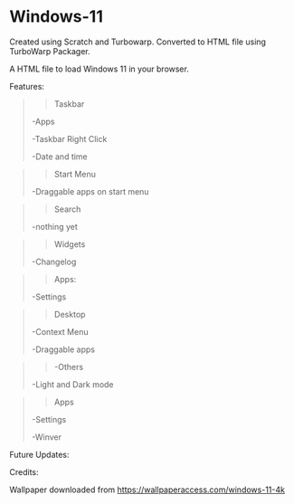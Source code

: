 # Windows-11
Created using Scratch and Turbowarp. 
Converted to HTML file using TurboWarp Packager.

A HTML file to load Windows 11 in your browser.

Features:

>>Taskbar
>
>-Apps
>
>-Taskbar Right Click
>
>-Date and time

>>Start Menu
>
>-Draggable apps on start menu

>>Search
>
>-nothing yet

>>Widgets
>
>-Changelog

>>Apps:
>
>-Settings

>>Desktop
>
>-Context Menu
>
>-Draggable apps

>>-Others
>
>-Light and Dark mode

>>Apps
>
>-Settings
>
>-Winver

Future Updates:

Credits:

Wallpaper downloaded from https://wallpaperaccess.com/windows-11-4k
